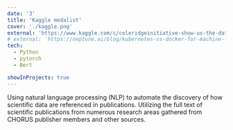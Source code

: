 ```yaml
---
date: '3'
title: 'Kaggle medalist'
cover: './kaggle.png'
external: 'https://www.kaggle.com/c/coleridgeinitiative-show-us-the-data'
# external: 'https://neptune.ai/blog/kubernetes-vs-docker-for-machine-learning-engineer'
tech:
  - Python
  - pytorch
  - Bert

showInProjects: true
---
```


Using natural language processing (NLP) to automate the discovery of how scientific data are referenced in publications. Utilizing the full text of scientific publications from numerous research areas gathered from CHORUS publisher members and other sources.
